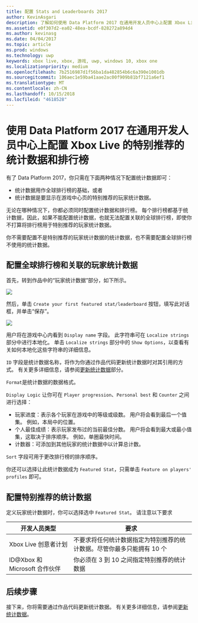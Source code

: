 ```yaml
---
title: 配置 Stats and Leaderboards 2017
author: KevinAsgari
description: 了解如何使用 Data Platform 2017 在通用开发人员中心上配置 Xbox Live 的特别推荐的统计数据和排行榜。
ms.assetid: e0f307d2-ea02-48ea-bcdf-828272a894d4
ms.author: kevinasg
ms.date: 04/04/2017
ms.topic: article
ms.prod: windows
ms.technology: uwp
keywords: xbox live, xbox, 游戏, uwp, windows 10, xbox one
ms.localizationpriority: medium
ms.openlocfilehash: 7b2516987d1f56ba1da482854b6c6a390e1001db
ms.sourcegitcommit: 106aec1e59ba41aae2ac00f909b81bf7121a6ef1
ms.translationtype: MT
ms.contentlocale: zh-CN
ms.lasthandoff: 10/15/2018
ms.locfileid: "4618528"
---
```

# <a name="configuring-featured-stats-or-leaderboards-on-universal-dev-center-with-data-platform-2017"></a>使用 Data Platform 2017 在通用开发人员中心上配置 Xbox Live 的特别推荐的统计数据和排行榜

有了 Data Platform 2017，你只需在下面两种情况下配置统计数据即可：

* 统计数据用作全球排行榜的基础，或者
* 统计数据是要显示在游戏中心页的特别推荐的玩家统计数据。

无论在哪种情况下，你都必须同时配置统计数据和排行榜。 每个排行榜都基于统计数据，因此，如果不能配置统计数据，也就无法配置关联的全球排行榜，即使你不打算将排行榜用于特别推荐的玩家统计数据。

你不需要配置不是特别推荐的玩家统计数据的统计数据，也不需要配置全球排行榜不使用的统计数据。

## <a name="configure-a-global-leaderboard-and-an-associated-player-stat"></a>配置全球排行榜和关联的玩家统计数据

首先，转到作品中的“玩家统计数据”部分，如下所示。

![](../images/omega/dev_center_player_stats_creators.png)

然后，单击 `Create your first featured stat/leaderboard` 按钮，填写此对话框，并单击“保存”。

![](../images/omega/dev_center_player_stats_creators_leaderboard.png)

用户将在游戏中心内看到 `Display name` 字段。  此字符串可在 `Localize strings` 部分中进行本地化。  单击 `Localize strings` 部分中的 `Show Options`，以查看有关如何本地化这些字符串的详细信息。

`ID` 字段是统计数据名称，将作为你通过作品代码更新统计数据时对其引用的方式。   有关更多详细信息，请参阅[更新统计数据](player-stats-updating.md)部分。

`Format`是统计数据的数据格式。

`Display Logic` 让你可在 `Player progression`、`Personal best` 和 `Counter` 之间进行选择：
- 玩家进度：表示各个玩家在游戏中的等级或级数。  用户将会看到最后一个值集。  例如，本局中的位置。
- 个人最佳成绩：表示玩家发布过的当前最佳分数。 用户将会看到最大或最小值集，这取决于排序顺序。  例如，单圈最快时间。
- 计数器：可添加到其他玩家的统计数据中以计算总计数。  

`Sort` 字段可用于更改排行榜的排序顺序。

你还可以选择让此统计数据成为 `Featured Stat`，只需单击 `Feature on players' profiles` 即可。  

## <a name="configure-featured-stats"></a>配置特别推荐的统计数据

定义玩家统计数据时，你可以选择选中 `Featured Stat`。  请注意以下要求

| 开发人员类型 | 要求 |
|----------------|-------------|
| Xbox Live 创意者计划 | 不要求将任何统计数据指定为特别推荐的统计数据。尽管你最多只能拥有 10 个 |
| ID@Xbox 和 Microsoft 合作伙伴 | 你必须在 3 到 10 之间指定特别推荐的统计数据 |

## <a name="next-steps"></a>后续步骤

接下来，你将需要通过作品代码更新统计数据。  有关更多详细信息，请参阅[更新统计数据](player-stats-updating.md)。